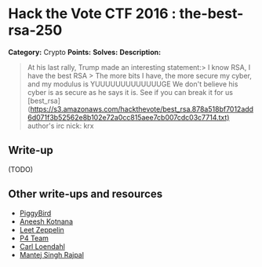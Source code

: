 # Hack the Vote CTF 2016 : the-best-rsa-250

**Category:** Crypto
**Points:**
**Solves:**
**Description:**

> At his last rally, Trump made an interesting statement:&gt; I know RSA, I have the best RSA  &gt; The more bits I have, the more secure my cyber, and my modulus is YUUUUUUUUUUUUUGE    We don't believe his cyber is as secure as he says it is. See if you can break it for us    [best_rsa](<https://s3.amazonaws.com/hackthevote/best_rsa.878a518bf7012add6d071f3b52562e8b102e72a0cc815aee7cb007cdc03c7714.txt)>  author's irc nick: krx


## Write-up

(TODO)

## Other write-ups and resources

* [PiggyBird](https://piggybird.net/2016/11/hack-the-vote-2016-write-up-the-best-rsa-crypto-250/)
* [Aneesh Kotnana](https://github.com/Alaska47/HackTheVote-2016-Writeups/tree/master/crypto/250-Best-RSA)
* [Leet Zeppelin](https://leet-zeppelin-site.herokuapp.com/post/2)
* [P4 Team](https://github.com/p4-team/ctf/tree/master/2016-11-05-hack-the-vote/rsa_crypto_250)
* [Carl Loendahl](https://github.com/grocid/CTF/tree/master/Hack%20the%20vote/2016#the-best-rsa-250-p)
* [Mantej Singh Rajpal](https://medium.com/@mantej/the-best-rsa-881a7c7c328c#.f5ug4iqeu)
